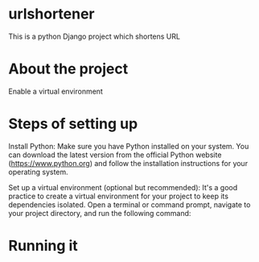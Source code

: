 # urlshortener
This is a python Django  project which shortens URL

# About the project 
Enable a virtual environment 

# Steps of setting up 
Install Python: Make sure you have Python installed on your system. You can download the latest version from the official Python website (https://www.python.org) and follow the installation instructions for your operating system.

Set up a virtual environment (optional but recommended): It's a good practice to create a virtual environment for your project to keep its dependencies isolated. Open a terminal or command prompt, navigate to your project directory, and run the following command:

# Running it 

